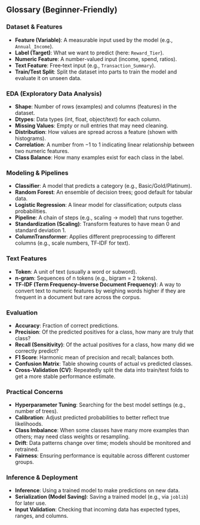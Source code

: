 ## Glossary (Beginner-Friendly)

### Dataset & Features
- **Feature (Variable)**: A measurable input used by the model (e.g., `Annual_Income`).
- **Label (Target)**: What we want to predict (here: `Reward_Tier`).
- **Numeric Feature**: A number-valued input (income, spend, ratios).
- **Text Feature**: Free‑text input (e.g., `Transaction_Summary`).
- **Train/Test Split**: Split the dataset into parts to train the model and evaluate it on unseen data.

### EDA (Exploratory Data Analysis)
- **Shape**: Number of rows (examples) and columns (features) in the dataset.
- **Dtypes**: Data types (int, float, object/text) for each column.
- **Missing Values**: Empty or null entries that may need cleaning.
- **Distribution**: How values are spread across a feature (shown with histograms).
- **Correlation**: A number from −1 to 1 indicating linear relationship between two numeric features.
- **Class Balance**: How many examples exist for each class in the label.

### Modeling & Pipelines
- **Classifier**: A model that predicts a category (e.g., Basic/Gold/Platinum).
- **Random Forest**: An ensemble of decision trees; good default for tabular data.
- **Logistic Regression**: A linear model for classification; outputs class probabilities.
- **Pipeline**: A chain of steps (e.g., scaling → model) that runs together.
- **Standardization (Scaling)**: Transform features to have mean 0 and standard deviation 1.
- **ColumnTransformer**: Applies different preprocessing to different columns (e.g., scale numbers, TF‑IDF for text).

### Text Features
- **Token**: A unit of text (usually a word or subword).
- **n‑gram**: Sequences of n tokens (e.g., bigram = 2 tokens).
- **TF‑IDF (Term Frequency–Inverse Document Frequency)**: A way to convert text to numeric features by weighing words higher if they are frequent in a document but rare across the corpus.

### Evaluation
- **Accuracy**: Fraction of correct predictions.
- **Precision**: Of the predicted positives for a class, how many are truly that class?
- **Recall (Sensitivity)**: Of the actual positives for a class, how many did we correctly predict?
- **F1 Score**: Harmonic mean of precision and recall; balances both.
- **Confusion Matrix**: Table showing counts of actual vs predicted classes.
- **Cross‑Validation (CV)**: Repeatedly split the data into train/test folds to get a more stable performance estimate.

### Practical Concerns
- **Hyperparameter Tuning**: Searching for the best model settings (e.g., number of trees).
- **Calibration**: Adjust predicted probabilities to better reflect true likelihoods.
- **Class Imbalance**: When some classes have many more examples than others; may need class weights or resampling.
- **Drift**: Data patterns change over time; models should be monitored and retrained.
- **Fairness**: Ensuring performance is equitable across different customer groups.

### Inference & Deployment
- **Inference**: Using a trained model to make predictions on new data.
- **Serialization (Model Saving)**: Saving a trained model (e.g., via `joblib`) for later use.
- **Input Validation**: Checking that incoming data has expected types, ranges, and columns.


